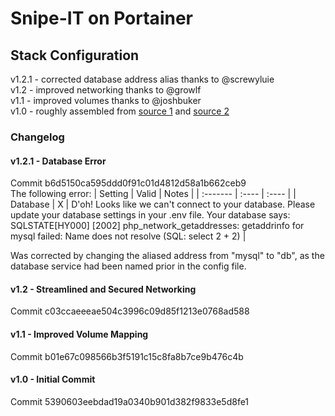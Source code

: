 # Snipe-IT on Portainer 
## Stack Configuration
v1.2.1 - corrected database address alias thanks to @screwyluie  
v1.2 - improved networking thanks to @growlf  
v1.1 - improved volumes thanks to @joshbuker  
v1.0 - roughly assembled from [source 1](https://dannyda.com/2022/09/04/working-snipe-it-docker-stack-configuration-yaml-yml-docker-compose-file-snipe-it-and-mysql-mariadb-docker-container/) and [source 2](https://github.com/Sthopeless/portainer-stacks/blob/master/Snipe-It.yml)

### Changelog
#### v1.2.1 - Database Error
Commit b6d5150ca595ddd0f91c01d4812d58a1b662ceb9  
The following error:
| Setting  | Valid | Notes |
| :------- | :---- | :---- |
| Database | X     | D'oh! Looks like we can't connect to your database. Please update your database settings in your .env file. Your database says: SQLSTATE[HY000] [2002] php_network_getaddresses: getaddrinfo for mysql failed: Name does not resolve (SQL: select 2 + 2) |

Was corrected by changing the aliased address from "mysql" to "db", as the database service had been named prior in the config file.

#### v1.2 - Streamlined and Secured Networking
Commit c03ccaeeeae504c3996c09d85f1213e0768ad588

#### v1.1 - Improved Volume Mapping
Commit b01e67c098566b3f5191c15c8fa8b7ce9b476c4b

#### v1.0 - Initial Commit
Commit 5390603eebdad19a0340b901d382f9833e5d8fe1